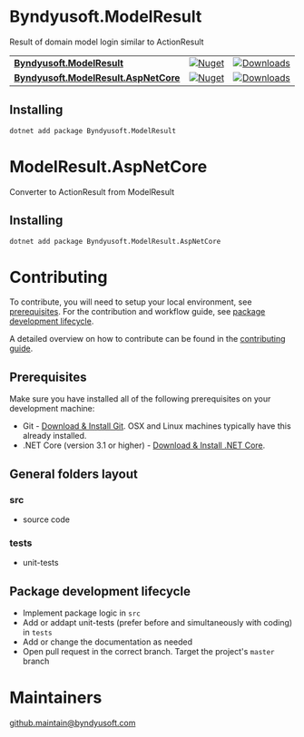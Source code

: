 # Byndyusoft.ModelResult
Result of domain model login similar to ActionResult

| | | |
| ------- | ------------ | --------- |
| [**Byndyusoft.ModelResult**](https://www.nuget.org/packages/Byndyusoft.ModelResult/) | [![Nuget](https://img.shields.io/nuget/v/Byndyusoft.ModelResult.svg)](https://www.nuget.org/packages/Byndyusoft.ModelResult/) | [![Downloads](https://img.shields.io/nuget/dt/Byndyusoft.ModelResult.svg)](https://www.nuget.org/packages/Byndyusoft.ModelResult/) |
| [**Byndyusoft.ModelResult.AspNetCore**](https://www.nuget.org/packages/Byndyusoft.ModelResult.AspNetCore/) | [![Nuget](https://img.shields.io/nuget/v/Byndyusoft.ModelResult.AspNetCore.svg)](https://www.nuget.org/packages/Byndyusoft.ModelResult.AspNetCore/) | [![Downloads](https://img.shields.io/nuget/dt/Byndyusoft.ModelResult.AspNetCore.svg)](https://www.nuget.org/packages/Byndyusoft.ModelResult.AspNetCore/) |


## Installing

```shell
dotnet add package Byndyusoft.ModelResult
```

# ModelResult.AspNetCore
Converter to ActionResult from ModelResult

## Installing

```shell
dotnet add package Byndyusoft.ModelResult.AspNetCore
```

# Contributing

To contribute, you will need to setup your local environment, see [prerequisites](#prerequisites). For the contribution and workflow guide, see [package development lifecycle](#package-development-lifecycle).

A detailed overview on how to contribute can be found in the [contributing guide](CONTRIBUTING.md).

## Prerequisites

Make sure you have installed all of the following prerequisites on your development machine:

- Git - [Download & Install Git](https://git-scm.com/downloads). OSX and Linux machines typically have this already installed.
- .NET Core (version 3.1 or higher) - [Download & Install .NET Core](https://dotnet.microsoft.com/download/dotnet-core/3.1).

## General folders layout

### src
- source code

### tests

- unit-tests


## Package development lifecycle

- Implement package logic in `src`
- Add or addapt unit-tests (prefer before and simultaneously with coding) in `tests`
- Add or change the documentation as needed
- Open pull request in the correct branch. Target the project's `master` branch

# Maintainers

[github.maintain@byndyusoft.com](mailto:github.maintain@byndyusoft.com)
